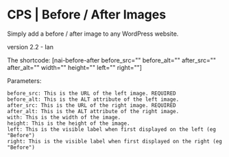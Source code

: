 CPS | Before / After Images
===========================

Simply add a before / after image to any WordPress website.

version 2.2 - Ian

The shortcode: [nai-before-after before_src="" before_alt="" after_src="" after_alt="" width="" height="" left="" right=""]

Parameters:

    before_src: This is the URL of the left image. REQUIRED
    before_alt: This is the ALT attribute of the left image.
    after_src: This is the URL of the right image. REQUIRED
    after_alt: This is the ALT attribute of the right image.
    with: This is the width of the image.
    height: This is the height of the image.
    left: This is the visible label when first displayed on the left (eg "Before")
    right: This is the visible label when first displayed on the right (eg "Before")

